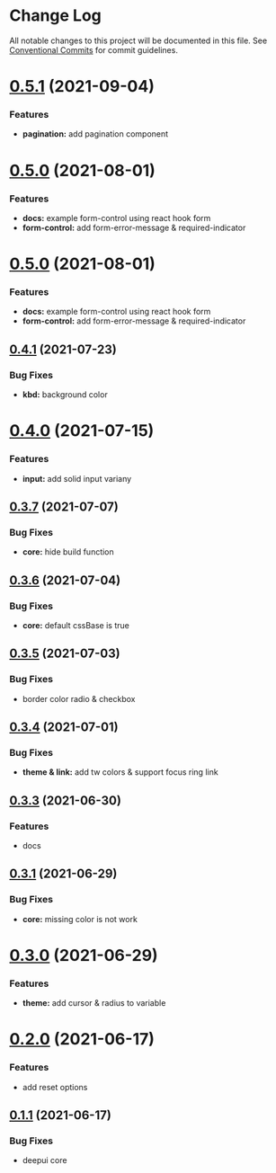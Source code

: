 # Change Log

All notable changes to this project will be documented in this file.
See [Conventional Commits](https://conventionalcommits.org) for commit guidelines.

# [0.5.1](https://github.com/deepecom/deepui/compare/@deepui/core@0.5.0...@deepui/core@0.5.1) (2021-09-04)

### Features

* **pagination:** add pagination component



# [0.5.0](https://github.com/deepecom/deepui/compare/@deepui/core@0.4.1...@deepui/core@0.5.0) (2021-08-01)


### Features

* **docs:** example form-control using react hook form
* **form-control:** add form-error-message & required-indicator



# [0.5.0](https://github.com/deepecom/deepui/compare/@deepui/core@0.4.1...@deepui/core@0.5.0) (2021-08-01)


### Features

* **docs:** example form-control using react hook form
* **form-control:** add form-error-message & required-indicator





## [0.4.1](https://github.com/deepecom/deepui/compare/@deepui/core@0.4.0...@deepui/core@0.4.1) (2021-07-23)


### Bug Fixes

* **kbd:** background color





# [0.4.0](https://github.com/deepecom/deepui/compare/@deepui/core@0.3.7...@deepui/core@0.4.0) (2021-07-15)


### Features

* **input:** add solid input variany





## [0.3.7](https://github.com/deepecom/deepui/compare/@deepui/core@0.3.6...@deepui/core@0.3.7) (2021-07-07)


### Bug Fixes

* **core:** hide build function





## [0.3.6](https://github.com/deepecom/deepui/compare/@deepui/core@0.3.5...@deepui/core@0.3.6) (2021-07-04)


### Bug Fixes

* **core:** default cssBase is true





## [0.3.5](https://github.com/deepecom/deepui/compare/@deepui/core@0.3.4...@deepui/core@0.3.5) (2021-07-03)


### Bug Fixes

* border color radio & checkbox





## [0.3.4](https://github.com/deepecom/deepui/compare/@deepui/core@0.3.3...@deepui/core@0.3.4) (2021-07-01)


### Bug Fixes

* **theme & link:** add tw colors & support focus ring link





## [0.3.3](https://github.com/deepecom/deepui/compare/@deepui/core@0.3.1...@deepui/core@0.3.3) (2021-06-30)


### Features

* docs





## [0.3.1](https://github.com/deepecom/deepui/compare/@deepui/core@0.3.0...@deepui/core@0.3.1) (2021-06-29)


### Bug Fixes

* **core:** missing color is not work





# [0.3.0](https://github.com/deepecom/deepui/compare/@deepui/core@0.2.0...@deepui/core@0.3.0) (2021-06-29)


### Features

* **theme:** add cursor & radius to variable





# [0.2.0](https://github.com/deepecom/deepui/compare/@deepui/core@0.1.1...@deepui/core@0.2.0) (2021-06-17)


### Features

* add reset options





## [0.1.1](https://github.com/deepecom/deepui/compare/@deepui/core@0.1.0...@deepui/core@0.1.1) (2021-06-17)


### Bug Fixes

* deepui core
